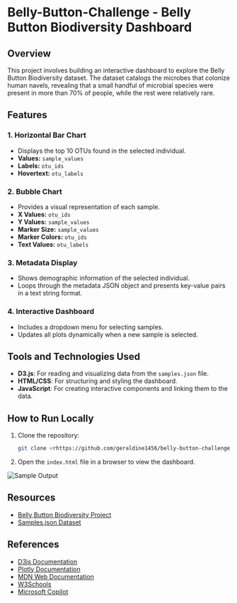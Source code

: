 # Belly-Button-Challenge - Belly Button Biodiversity Dashboard

## Overview
This project involves building an interactive dashboard to explore the Belly Button Biodiversity dataset. The dataset catalogs the microbes that colonize human navels, revealing that a small handful of microbial species were present in more than 70% of people, while the rest were relatively rare.

## Features
### 1. Horizontal Bar Chart
- Displays the top 10 OTUs found in the selected individual.
- **Values:** `sample_values`
- **Labels:** `otu_ids`
- **Hovertext:** `otu_labels`

### 2. Bubble Chart
- Provides a visual representation of each sample.
- **X Values:** `otu_ids`
- **Y Values:** `sample_values`
- **Marker Size:** `sample_values`
- **Marker Colors:** `otu_ids`
- **Text Values:** `otu_labels`

### 3. Metadata Display
- Shows demographic information of the selected individual.
- Loops through the metadata JSON object and presents key-value pairs in a text string format.

### 4. Interactive Dashboard
- Includes a dropdown menu for selecting samples.
- Updates all plots dynamically when a new sample is selected.

## Tools and Technologies Used
- **D3.js**: For reading and visualizing data from the `samples.json` file.
- **HTML/CSS**: For structuring and styling the dashboard.
- **JavaScript**: For creating interactive components and linking them to the data.

## How to Run Locally
1. Clone the repository:
   ```bash
   git clone <rhttps://github.com/geraldine1456/belly-button-challenge.git>

2. Open the `index.html` file in a browser to view the dashboard.


![Sample Output](sample_html.png)


## Resources
- [Belly Button Biodiversity Project](https://robdunnlab.com/projects/belly-button-biodiversity/)
- [Samples.json Dataset](https://static.bc-edx.com/data/dl-1-2/m14/lms/starter/samples.json)

## References

-   [D3js Documentation](https://d3js.org/getting-started)
-   [Plotly Documentation](https://plotly.com/javascript/)
-   [MDN Web Documentation](https://developer.mozilla.org/en-US/docs/Web/JavaScript/Reference/Global_Objects/Array/filter)
-   [W3Schools](https://www.w3schools.com/)
-   [Microsoft Copilot](https://copilot.microsoft.com/)  
